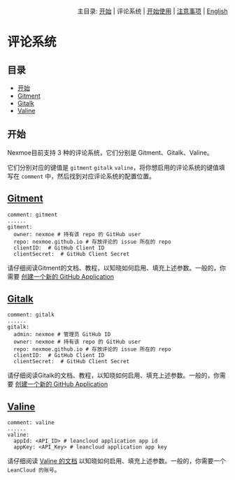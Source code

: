 <div align="right">主目录: <a title="开始" href="https://github.com/nexmoe/hexo-theme-nexmoe/blob/master/WIKI/start.md">开始</a> | 评论系统 | <a title="开始使用" href="https://github.com/nexmoe/hexo-theme-nexmoe/blob/master/WIKI/use.md">开始使用</a> | <a title="注意事项" href="https://github.com/nexmoe/hexo-theme-nexmoe/blob/master/WIKI/notice.md">注意事项</a> | <a title="English" href="https://github.com/nexmoe/hexo-theme-nexmoe/blob/master/WIKI/en/comment.md">English</a></div>

# 评论系统

## 目录

- [开始](#%E4%BB%8B%E7%BB%8D)
- [Gitment](#gitment)
- [Gitalk](#gitalk)
- [Valine](#valine)


## 开始

Nexmoe目前支持 3 种的评论系统，它们分别是 Gitment、Gitalk、Valine。

它们分别对应的键值是 `gitment` `gitalk` `valine`，将你想启用的评论系统的键值填写在 `comment` 中，然后找到对应评论系统的配置位置。

## [Gitment](https://github.com/imsun/gitment)

```
comment: gitment
......
gitment:
  owner: nexmoe # 持有该 repo 的 GitHub user
  repo: nexmoe.github.io # 存放评论的 issue 所在的 repo
  clientID:  # GitHub Client ID
  clientSecret:  # GitHub Client Secret
```
请仔细阅读Gitment的文档、教程，以知晓如何启用、填充上述参数。一般的，你需要 [创建一个新的 GitHub Application](https://github.com/settings/applications/new)

## [Gitalk](https://github.com/gitalk/gitalk)

```
comment: gitalk
......
gitalk:
  admin: nexmoe # 管理员 GitHub ID
  owner: nexmoe # 持有该 repo 的 GitHub user
  repo: nexmoe.github.io # 存放评论的 issue 所在的 repo
  clientID:  # GitHub Client ID
  clientSecret:  # GitHub Client Secret
```
请仔细阅读Gitalk的文档、教程，以知晓如何启用、填充上述参数。一般的，你需要 [创建一个新的 GitHub Application](https://github.com/settings/applications/new)

## [Valine](https://valine.js.org/)

```
comment: valine
......
valine: 
  appId: <API_ID> # leancloud application app id
  appKey: <API_Key> # leancloud application app key
```
请仔细阅读 [Valine 的文档](https://valine.js.org/) 以知晓如何启用、填充上述参数。一般的，你需要一个 `LeanCloud 的账号`。